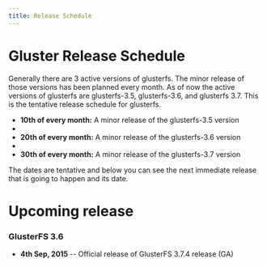 ```yaml
---
title: Release Schedule
---
```


# Gluster Release Schedule

Generally there are 3 active versions of glusterfs. The minor release of those versions has been planned every month. As of now the active versions of glusterfs are glusterfs-3.5, glusterfs-3.6, and glusterfs 3.7.
This is the tentative release schedule for glusterfs.

  * **10th of every month:** A minor release of the glusterfs-3.5 version
  * 
  * **20th of every month:** A minor release of the glusterfs-3.6 version
  * 
  * **30th of every month:** A minor release of the glusterfs-3.7 version

The dates are tentative and below you can see the next immediate release that is going to happen and its date.

# Upcoming release

### GlusterFS 3.6

* **4th Sep, 2015** -- Official release of GlusterFS 3.7.4 release (GA)

